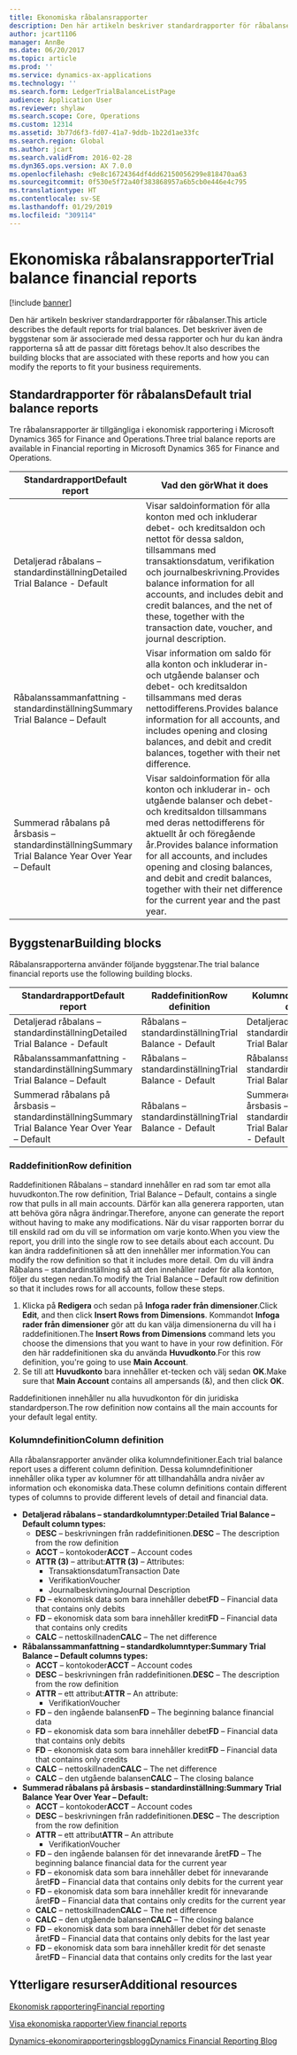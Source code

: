 ```yaml
---
title: Ekonomiska råbalansrapporter
description: Den här artikeln beskriver standardrapporter för råbalanser. Det beskriver även de byggstenar som är associerade med dessa rapporter och hur du kan ändra rapporterna så att de passar ditt företags behov.
author: jcart1106
manager: AnnBe
ms.date: 06/20/2017
ms.topic: article
ms.prod: ''
ms.service: dynamics-ax-applications
ms.technology: ''
ms.search.form: LedgerTrialBalanceListPage
audience: Application User
ms.reviewer: shylaw
ms.search.scope: Core, Operations
ms.custom: 12314
ms.assetid: 3b77d6f3-fd07-41a7-9ddb-1b22d1ae33fc
ms.search.region: Global
ms.author: jcart
ms.search.validFrom: 2016-02-28
ms.dyn365.ops.version: AX 7.0.0
ms.openlocfilehash: c9e8c16724364df4dd62150056299e818470aa63
ms.sourcegitcommit: 0f530e5f72a40f383868957a6b5cb0e446e4c795
ms.translationtype: HT
ms.contentlocale: sv-SE
ms.lasthandoff: 01/29/2019
ms.locfileid: "309114"
---
```

# <a name="trial-balance-financial-reports"></a><span data-ttu-id="e0623-104">Ekonomiska råbalansrapporter</span><span class="sxs-lookup"><span data-stu-id="e0623-104">Trial balance financial reports</span></span>

[!include [banner](../includes/banner.md)]

<span data-ttu-id="e0623-105">Den här artikeln beskriver standardrapporter för råbalanser.</span><span class="sxs-lookup"><span data-stu-id="e0623-105">This article describes the default reports for trial balances.</span></span> <span data-ttu-id="e0623-106">Det beskriver även de byggstenar som är associerade med dessa rapporter och hur du kan ändra rapporterna så att de passar ditt företags behov.</span><span class="sxs-lookup"><span data-stu-id="e0623-106">It also describes the building blocks that are associated with these reports and how you can modify the reports to fit your business requirements.</span></span> 

<a name="default-trial-balance-reports"></a><span data-ttu-id="e0623-107">Standardrapporter för råbalans</span><span class="sxs-lookup"><span data-stu-id="e0623-107">Default trial balance reports</span></span>
-----------------------------

<span data-ttu-id="e0623-108">Tre råbalansrapporter är tillgängliga i ekonomisk rapportering i Microsoft Dynamics 365 for Finance and Operations.</span><span class="sxs-lookup"><span data-stu-id="e0623-108">Three trial balance reports are available in Financial reporting in Microsoft Dynamics 365 for Finance and Operations.</span></span>

| <span data-ttu-id="e0623-109">Standardrapport</span><span class="sxs-lookup"><span data-stu-id="e0623-109">Default report</span></span>                                 | <span data-ttu-id="e0623-110">Vad den gör</span><span class="sxs-lookup"><span data-stu-id="e0623-110">What it does</span></span>                                                                                                                                                                                        |
|------------------------------------------------|-----------------------------------------------------------------------------------------------------------------------------------------------------------------------------------------------------|
| <span data-ttu-id="e0623-111">Detaljerad råbalans – standardinställning</span><span class="sxs-lookup"><span data-stu-id="e0623-111">Detailed Trial Balance - Default</span></span>               | <span data-ttu-id="e0623-112">Visar saldoinformation för alla konton med och inkluderar debet- och kreditsaldon och nettot för dessa saldon, tillsammans med transaktionsdatum, verifikation och journalbeskrivning.</span><span class="sxs-lookup"><span data-stu-id="e0623-112">Provides balance information for all accounts, and includes debit and credit balances, and the net of these, together with the transaction date, voucher, and journal description.</span></span>                  |
| <span data-ttu-id="e0623-113">Råbalanssammanfattning - standardinställning</span><span class="sxs-lookup"><span data-stu-id="e0623-113">Summary Trial Balance – Default</span></span>                | <span data-ttu-id="e0623-114">Visar information om saldo för alla konton och inkluderar in- och utgående balanser och debet- och kreditsaldon tillsammans med deras nettodifferens.</span><span class="sxs-lookup"><span data-stu-id="e0623-114">Provides balance information for all accounts, and includes opening and closing balances, and debit and credit balances, together with their net difference.</span></span>                                        |
| <span data-ttu-id="e0623-115">Summerad råbalans på årsbasis – standardinställning</span><span class="sxs-lookup"><span data-stu-id="e0623-115">Summary Trial Balance Year Over Year – Default</span></span> | <span data-ttu-id="e0623-116">Visar saldoinformation för alla konton och inkluderar in- och utgående balanser och debet- och kreditsaldon tillsammans med deras nettodifferens för aktuellt år och föregående år.</span><span class="sxs-lookup"><span data-stu-id="e0623-116">Provides balance information for all accounts, and includes opening and closing balances, and debit and credit balances, together with their net difference for the current year and the past year.</span></span> |

## <a name="building-blocks"></a><span data-ttu-id="e0623-117">Byggstenar</span><span class="sxs-lookup"><span data-stu-id="e0623-117">Building blocks</span></span>
<span data-ttu-id="e0623-118">Råbalansrapporterna använder följande byggstenar.</span><span class="sxs-lookup"><span data-stu-id="e0623-118">The trial balance financial reports use the following building blocks.</span></span>

| <span data-ttu-id="e0623-119">Standardrapport</span><span class="sxs-lookup"><span data-stu-id="e0623-119">Default report</span></span>                                 | <span data-ttu-id="e0623-120">Raddefinition</span><span class="sxs-lookup"><span data-stu-id="e0623-120">Row definition</span></span>          | <span data-ttu-id="e0623-121">Kolumndefinition</span><span class="sxs-lookup"><span data-stu-id="e0623-121">Column definition</span></span>                              |
|------------------------------------------------|-------------------------|------------------------------------------------|
| <span data-ttu-id="e0623-122">Detaljerad råbalans – standardinställning</span><span class="sxs-lookup"><span data-stu-id="e0623-122">Detailed Trial Balance - Default</span></span>               | <span data-ttu-id="e0623-123">Råbalans – standardinställning</span><span class="sxs-lookup"><span data-stu-id="e0623-123">Trial Balance - Default</span></span> | <span data-ttu-id="e0623-124">Detaljerad råbalans – standardinställning</span><span class="sxs-lookup"><span data-stu-id="e0623-124">Detailed Trial Balance - Default</span></span>               |
| <span data-ttu-id="e0623-125">Råbalanssammanfattning - standardinställning</span><span class="sxs-lookup"><span data-stu-id="e0623-125">Summary Trial Balance – Default</span></span>                | <span data-ttu-id="e0623-126">Råbalans – standardinställning</span><span class="sxs-lookup"><span data-stu-id="e0623-126">Trial Balance - Default</span></span> | <span data-ttu-id="e0623-127">Råbalanssammanfattning – standardinställning</span><span class="sxs-lookup"><span data-stu-id="e0623-127">Summary Trial Balance - Default</span></span>                |
| <span data-ttu-id="e0623-128">Summerad råbalans på årsbasis – standardinställning</span><span class="sxs-lookup"><span data-stu-id="e0623-128">Summary Trial Balance Year Over Year – Default</span></span> | <span data-ttu-id="e0623-129">Råbalans – standardinställning</span><span class="sxs-lookup"><span data-stu-id="e0623-129">Trial Balance - Default</span></span> | <span data-ttu-id="e0623-130">Summerad råbalans på årsbasis – standardinställning</span><span class="sxs-lookup"><span data-stu-id="e0623-130">Summary Trial Balance Year Over Year - Default</span></span> |

### <a name="row-definition"></a><span data-ttu-id="e0623-131">Raddefinition</span><span class="sxs-lookup"><span data-stu-id="e0623-131">Row definition</span></span>

<span data-ttu-id="e0623-132">Raddefinitionen Råbalans – standard innehåller en rad som tar emot alla huvudkonton.</span><span class="sxs-lookup"><span data-stu-id="e0623-132">The row definition, Trial Balance – Default, contains a single row that pulls in all main accounts.</span></span> <span data-ttu-id="e0623-133">Därför kan alla generera rapporten, utan att behöva göra några ändringar.</span><span class="sxs-lookup"><span data-stu-id="e0623-133">Therefore, anyone can generate the report without having to make any modifications.</span></span> <span data-ttu-id="e0623-134">När du visar rapporten borrar du till enskild rad om du vill se information om varje konto.</span><span class="sxs-lookup"><span data-stu-id="e0623-134">When you view the report, you drill into the single row to see details about each account.</span></span> <span data-ttu-id="e0623-135">Du kan ändra raddefinitionen så att den innehåller mer information.</span><span class="sxs-lookup"><span data-stu-id="e0623-135">You can modify the row definition so that it includes more detail.</span></span> <span data-ttu-id="e0623-136">Om du vill ändra Råbalans – standardinställning så att den innehåller rader för alla konton, följer du stegen nedan.</span><span class="sxs-lookup"><span data-stu-id="e0623-136">To modify the Trial Balance – Default row definition so that it includes rows for all accounts, follow these steps.</span></span>

1.  <span data-ttu-id="e0623-137">Klicka på **Redigera** och sedan på **Infoga rader från dimensioner**.</span><span class="sxs-lookup"><span data-stu-id="e0623-137">Click **Edit**, and then click **Insert Rows from Dimensions**.</span></span> <span data-ttu-id="e0623-138">Kommandot **Infoga rader från dimensioner** gör att du kan välja dimensionerna du vill ha i raddefinitionen.</span><span class="sxs-lookup"><span data-stu-id="e0623-138">The **Insert Rows from Dimensions** command lets you choose the dimensions that you want to have in your row definition.</span></span> <span data-ttu-id="e0623-139">För den här raddefinitionen ska du använda **Huvudkonto**.</span><span class="sxs-lookup"><span data-stu-id="e0623-139">For this row definition, you're going to use **Main Account**.</span></span>
2.  <span data-ttu-id="e0623-140">Se till att **Huvudkonto** bara innehåller et-tecken och välj sedan **OK**.</span><span class="sxs-lookup"><span data-stu-id="e0623-140">Make sure that **Main Account** contains all ampersands (&), and then click **OK**.</span></span>

<span data-ttu-id="e0623-141">Raddefinitionen innehåller nu alla huvudkonton för din juridiska standardperson.</span><span class="sxs-lookup"><span data-stu-id="e0623-141">The row definition now contains all the main accounts for your default legal entity.</span></span>

### <a name="column-definition"></a><span data-ttu-id="e0623-142">Kolumndefinition</span><span class="sxs-lookup"><span data-stu-id="e0623-142">Column definition</span></span>

<span data-ttu-id="e0623-143">Alla råbalansrapporter använder olika kolumndefinitioner.</span><span class="sxs-lookup"><span data-stu-id="e0623-143">Each trial balance report uses a different column definition.</span></span> <span data-ttu-id="e0623-144">Dessa kolumndefinitioner innehåller olika typer av kolumner för att tillhandahålla andra nivåer av information och ekonomiska data.</span><span class="sxs-lookup"><span data-stu-id="e0623-144">These column definitions contain different types of columns to provide different levels of detail and financial data.</span></span>

-   <span data-ttu-id="e0623-145">**Detaljerad råbalans – standardkolumntyper:**</span><span class="sxs-lookup"><span data-stu-id="e0623-145">**Detailed Trial Balance – Default column types:**</span></span>
    -   <span data-ttu-id="e0623-146">**DESC** – beskrivningen från raddefinitionen.</span><span class="sxs-lookup"><span data-stu-id="e0623-146">**DESC** – The description from the row definition</span></span>
    -   <span data-ttu-id="e0623-147">**ACCT** – kontokoder</span><span class="sxs-lookup"><span data-stu-id="e0623-147">**ACCT** – Account codes</span></span>
    -   <span data-ttu-id="e0623-148">**ATTR (3)** – attribut:</span><span class="sxs-lookup"><span data-stu-id="e0623-148">**ATTR (3)** – Attributes:</span></span>
        -   <span data-ttu-id="e0623-149">Transaktionsdatum</span><span class="sxs-lookup"><span data-stu-id="e0623-149">Transaction Date</span></span>
        -   <span data-ttu-id="e0623-150">Verifikation</span><span class="sxs-lookup"><span data-stu-id="e0623-150">Voucher</span></span>
        -   <span data-ttu-id="e0623-151">Journalbeskrivning</span><span class="sxs-lookup"><span data-stu-id="e0623-151">Journal Description</span></span>
    -   <span data-ttu-id="e0623-152">**FD** – ekonomisk data som bara innehåller debet</span><span class="sxs-lookup"><span data-stu-id="e0623-152">**FD** – Financial data that contains only debits</span></span>
    -   <span data-ttu-id="e0623-153">**FD** – ekonomisk data som bara innehåller kredit</span><span class="sxs-lookup"><span data-stu-id="e0623-153">**FD** – Financial data that contains only credits</span></span>
    -   <span data-ttu-id="e0623-154">**CALC** – nettoskillnaden</span><span class="sxs-lookup"><span data-stu-id="e0623-154">**CALC** – The net difference</span></span>
-   <span data-ttu-id="e0623-155">**Råbalanssammanfattning – standardkolumntyper:**</span><span class="sxs-lookup"><span data-stu-id="e0623-155">**Summary Trial Balance – Default columns types:**</span></span>
    -   <span data-ttu-id="e0623-156">**ACCT** – kontokoder</span><span class="sxs-lookup"><span data-stu-id="e0623-156">**ACCT** – Account codes</span></span>
    -   <span data-ttu-id="e0623-157">**DESC** – beskrivningen från raddefinitionen.</span><span class="sxs-lookup"><span data-stu-id="e0623-157">**DESC** – The description from the row definition</span></span>
    -   <span data-ttu-id="e0623-158">**ATTR** – ett attribut:</span><span class="sxs-lookup"><span data-stu-id="e0623-158">**ATTR** – An attribute:</span></span>
        -   <span data-ttu-id="e0623-159">Verifikation</span><span class="sxs-lookup"><span data-stu-id="e0623-159">Voucher</span></span>
    -   <span data-ttu-id="e0623-160">**FD** – den ingående balansen</span><span class="sxs-lookup"><span data-stu-id="e0623-160">**FD** – The beginning balance financial data</span></span>
    -   <span data-ttu-id="e0623-161">**FD** – ekonomisk data som bara innehåller debet</span><span class="sxs-lookup"><span data-stu-id="e0623-161">**FD** – Financial data that contains only debits</span></span>
    -   <span data-ttu-id="e0623-162">**FD** – ekonomisk data som bara innehåller kredit</span><span class="sxs-lookup"><span data-stu-id="e0623-162">**FD** – Financial data that contains only credits</span></span>
    -   <span data-ttu-id="e0623-163">**CALC** – nettoskillnaden</span><span class="sxs-lookup"><span data-stu-id="e0623-163">**CALC** – The net difference</span></span>
    -   <span data-ttu-id="e0623-164">**CALC** – den utgående balansen</span><span class="sxs-lookup"><span data-stu-id="e0623-164">**CALC** – The closing balance</span></span>
-   <span data-ttu-id="e0623-165">**Summerad råbalans på årsbasis – standardinställning:**</span><span class="sxs-lookup"><span data-stu-id="e0623-165">**Summary Trial Balance Year Over Year – Default:**</span></span>
    -   <span data-ttu-id="e0623-166">**ACCT** – kontokoder</span><span class="sxs-lookup"><span data-stu-id="e0623-166">**ACCT** – Account codes</span></span>
    -   <span data-ttu-id="e0623-167">**DESC** – beskrivningen från raddefinitionen.</span><span class="sxs-lookup"><span data-stu-id="e0623-167">**DESC** – The description from the row definition</span></span>
    -   <span data-ttu-id="e0623-168">**ATTR** – ett attribut</span><span class="sxs-lookup"><span data-stu-id="e0623-168">**ATTR** – An attribute</span></span>
        -   <span data-ttu-id="e0623-169">Verifikation</span><span class="sxs-lookup"><span data-stu-id="e0623-169">Voucher</span></span>
    -   <span data-ttu-id="e0623-170">**FD** – den ingående balansen för det innevarande året</span><span class="sxs-lookup"><span data-stu-id="e0623-170">**FD** – The beginning balance financial data for the current year</span></span>
    -   <span data-ttu-id="e0623-171">**FD** – ekonomisk data som bara innehåller debet för innevarande året</span><span class="sxs-lookup"><span data-stu-id="e0623-171">**FD** – Financial data that contains only debits for the current year</span></span>
    -   <span data-ttu-id="e0623-172">**FD** – ekonomisk data som bara innehåller kredit för innevarande året</span><span class="sxs-lookup"><span data-stu-id="e0623-172">**FD** – Financial data that contains only credits for the current year</span></span>
    -   <span data-ttu-id="e0623-173">**CALC** – nettoskillnaden</span><span class="sxs-lookup"><span data-stu-id="e0623-173">**CALC** – The net difference</span></span>
    -   <span data-ttu-id="e0623-174">**CALC** – den utgående balansen</span><span class="sxs-lookup"><span data-stu-id="e0623-174">**CALC** – The closing balance</span></span>
    -   <span data-ttu-id="e0623-175">**FD** – ekonomisk data som bara innehåller debet för det senaste året</span><span class="sxs-lookup"><span data-stu-id="e0623-175">**FD** – Financial data that contains only debits for the last year</span></span>
    -   <span data-ttu-id="e0623-176">**FD** – ekonomisk data som bara innehåller kredit för det senaste året</span><span class="sxs-lookup"><span data-stu-id="e0623-176">**FD** – Financial data that contains only credits for the last year</span></span>



<a name="additional-resources"></a><span data-ttu-id="e0623-177">Ytterligare resurser</span><span class="sxs-lookup"><span data-stu-id="e0623-177">Additional resources</span></span>
--------

[<span data-ttu-id="e0623-178">Ekonomisk rapportering</span><span class="sxs-lookup"><span data-stu-id="e0623-178">Financial reporting</span></span>](financial-reporting-getting-started.md)

[<span data-ttu-id="e0623-179">Visa ekonomiska rapporter</span><span class="sxs-lookup"><span data-stu-id="e0623-179">View financial reports</span></span>](view-financial-reports.md)

[<span data-ttu-id="e0623-180">Dynamics-ekonomirapporteringsblogg</span><span class="sxs-lookup"><span data-stu-id="e0623-180">Dynamics Financial Reporting Blog</span></span>](http://blogs.msdn.com/b/dynamics_financial_reporting/)



